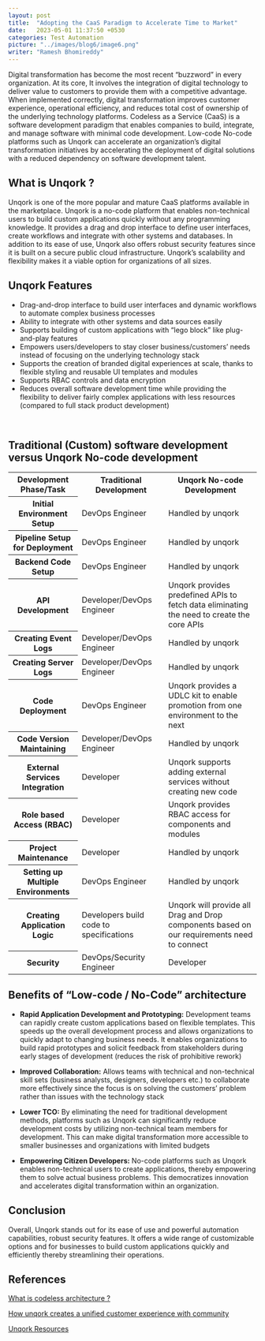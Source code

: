 ```yaml
---
layout: post
title:  "Adopting the CaaS Paradigm to Accelerate Time to Market"
date:   2023-05-01 11:37:50 +0530
categories: Test Automation
picture: "../images/blog6/image6.png"
writer: "Ramesh Bhomireddy"
---
```


<!-- ## **Introduction** -->
Digital transformation has become the most recent “buzzword” in every organization. At its core, It involves the integration of digital technology to deliver value to customers to provide them with a competitive advantage. When implemented correctly, digital transformation improves customer experience, operational efficiency, and reduces total cost of ownership of the underlying technology platforms.
Codeless as a Service (CaaS) is a software development paradigm that enables companies to build, integrate, and manage software with minimal code development.  Low-code No-code platforms such as Unqork can accelerate an organization’s digital transformation initiatives by accelerating the deployment of digital solutions with a reduced dependency on software development talent. 
<br>

## **What is Unqork ?**


Unqork is one of the more popular and mature CaaS platforms available in the marketplace. Unqork is a no-code platform that enables non-technical users to build custom applications quickly without any programming knowledge. It provides a drag and drop interface to define user interfaces, create workflows and integrate with other systems and databases. In addition to its ease of use, Unqork also offers robust security features since it is built on a secure public cloud infrastructure. Unqork’s scalability and flexibility makes it a viable option for organizations of all sizes.


## **Unqork Features**
       
* Drag-and-drop interface to build user interfaces and dynamic workflows to automate complex business processes  
* Ability to integrate with other systems and data sources easily 
* Supports building of custom applications with “lego block” like plug-and-play features  
* Empowers users/developers to stay closer business/customers’ needs instead of focusing on the underlying technology stack
* Supports the creation of branded digital experiences at scale, thanks to flexible styling and reusable UI templates  and modules
* Supports RBAC controls and data encryption
* Reduces overall software development time while providing the flexibility to deliver fairly complex applications with less resources (compared to full stack   product development)

<br>



## **Traditional (Custom) software development versus Unqork No-code development**

<table>
<th>Development Phase/Task</th><th>Traditional Development</th><th>Unqork No-code Development</th>
<tr><th>Initial Environment Setup</th><td>DevOps Engineer</td><td>​Handled by unqork</td></tr>

<tr><th>Pipeline Setup for Deployment</th><td>DevOps Engineer</td><td>​Handled by unqork</td></tr>

<tr><th>Backend Code Setup</th><td>DevOps Engineer</td><td>​Handled by unqork</td></tr>

<tr><th>API Development</th><td>Developer/DevOps Engineer</td><td>​Unqork provides predefined APIs to fetch data eliminating the need to create the core APIs</td></tr>

<tr><th>Creating Event Logs</th><td>Developer/DevOps Engineer</td><td>​Handled by unqork</td></tr>

<tr><th>Creating Server Logs</th><td>Developer/DevOps Engineer</td><td>​Handled by unqork</td></tr>

<tr><th>Code Deployment</th><td>DevOps Engineer</td><td>​Unqork provides a UDLC kit to enable promotion from one environment to the next 
</td></tr>

<tr><th>Code Version Maintaining</th><td>Developer/DevOps Engineer</td><td>​Handled by unqork</td></tr>

<tr><th>External Services Integration</th><td>Developer</td><td>​Unqork supports adding external services without creating new code</td></tr>

<tr><th>Role based Access (RBAC)</th><td>Developer</td><td>​Unqork provides RBAC access for components and modules</td></tr>

<tr><th>Project Maintenance</th><td>Developer</td><td>​Handled by unqork</td></tr>

<tr><th>Setting up Multiple Environments</th><td>DevOps Engineer</td><td>​Handled by unqork</td></tr>


<tr><th>Creating Application Logic</th><td>Developers build code to specifications</td><td>​Unqork will provide all Drag and Drop components based on our requirements need to connect </td></tr>

<tr><th>Security</th><td>​DevOps/Security Engineer</td><td>Developer</td></tr>
</table>


## **Benefits of “Low-code / No-Code” architecture**


* **Rapid Application Development and Prototyping:** Development teams can rapidly create custom applications based on flexible templates. This speeds up the overall development process and allows organizations to quickly adapt to changing business needs. It enables organizations to build rapid prototypes and solicit feedback from stakeholders during early stages of development (reduces the risk of prohibitive rework)

* **Improved Collaboration:** Allows teams with technical and non-technical skill sets (business analysts, designers, developers etc.) to collaborate more effectively since the focus is on solving the customers’ problem rather than issues with the technology stack

* **Lower TCO:** By eliminating the need for traditional development methods, platforms such as Unqork can significantly reduce development costs by utilizing non-technical team members for development. This can make digital transformation more accessible to smaller businesses and organizations with limited budgets

* **Empowering Citizen Developers:** No-code platforms such as Unqork enables non-technical users to create applications, thereby empowering them to solve actual business problems. This democratizes innovation and accelerates digital transformation within an organization.

## **Conclusion**
Overall, Unqork stands out for its ease of use and powerful automation capabilities, robust security features. It offers a wide range of customizable options and for businesses to build custom applications quickly and efficiently thereby streamlining their operations.

## **References**

[What is codeless architecture ?](https://content.unqork.com/guide/what-is-codeless-architecture)

[How unqork creates a unified customer experience with community](https://www.insided.com/blog/case-study-how-unqork-creates-a-unified-customer-experience-with-community/)

[Unqork Resources](https://www.unqork.com/resources)







